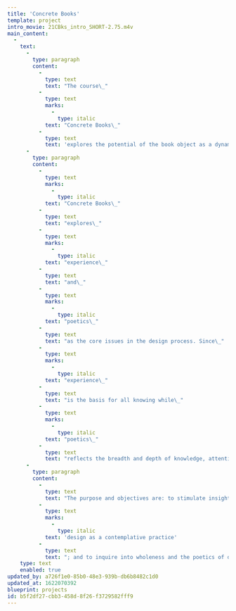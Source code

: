 ```yaml
---
title: 'Concrete Books'
template: project
intro_movie: 21CBks_intro_SHORT-2.75.m4v
main_content:
  -
    text:
      -
        type: paragraph
        content:
          -
            type: text
            text: "The course\_"
          -
            type: text
            marks:
              -
                type: italic
            text: "Concrete Books\_"
          -
            type: text
            text: 'explores the potential of the book object as a dynamic form to incite feelings, ideas, and inspirations. In that potential the book as an object is viewed especially as an interactive time/space medium for a total (or hyper) experience wherein the “reader” (or user, or experiencer of the object) is both co-pilot and co-author unfolding a narrative of ideas from what is seen, touched, heard, performed, or read.'
      -
        type: paragraph
        content:
          -
            type: text
            marks:
              -
                type: italic
            text: "Concrete Books\_"
          -
            type: text
            text: "explores\_"
          -
            type: text
            marks:
              -
                type: italic
            text: "experience\_"
          -
            type: text
            text: "and\_"
          -
            type: text
            marks:
              -
                type: italic
            text: "poetics\_"
          -
            type: text
            text: "as the core issues in the design process. Since\_"
          -
            type: text
            marks:
              -
                type: italic
            text: "experience\_"
          -
            type: text
            text: "is the basis for all knowing while\_"
          -
            type: text
            marks:
              -
                type: italic
            text: "poetics\_"
          -
            type: text
            text: "reflects the breadth and depth of knowledge, attention to these aspects help one tap into the depth of perception and innovation. Our means for inquiry is to constantly produce bookworks via experimentation and play, supplemented by an array of relational topics (semiotics, mindfulness, perennial philosophy, indeterminacy and the spiritual in art). To optimize studio experience for production some class time includes alternate means for work, play, insight and inspiration.\_"
      -
        type: paragraph
        content:
          -
            type: text
            text: "The purpose and objectives are: to stimulate insight in the student’s design process and creativity; to explore\_"
          -
            type: text
            marks:
              -
                type: italic
            text: 'design as a contemplative practice'
          -
            type: text
            text: "; and to inquire into wholeness and the poetics of design.\_"
    type: text
    enabled: true
updated_by: a726f1e0-85b0-48e3-939b-db6b8482c1d0
updated_at: 1622070392
blueprint: projects
id: b5f2df27-cbb3-458d-8f26-f3729582fff9
---
```

